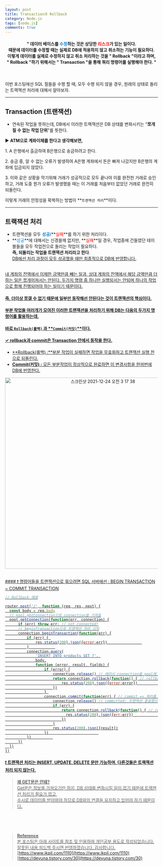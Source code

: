 ```yaml
---
layout: post
title: Transaction과 Rollback
category: Node.js
tags: [node.js]
comments: true
---
```

#### <center>" 데이터 베이스를 <font color="#0086E5">수정</font>하는 것은 상당한 <font color="red">리스크</font>가 있는 일이다.<br>때문에 데이터를 수정할 때는 실제로 DB에 적용하지 않고 취소하는 기능이 필요하다.<br>이렇게 데이터를 실제로 수정하지 않고 취소 처리하는 것을 " Rollback "이라고 하며,<br>" Rollback "하기 위해서는 " Transaction "을 통해 쿼리 명령어를 실행해야 한다. "</center> 
<br>
<br>
이번 포스팅에선 SQL 절들을 수행 할 때, 모두 수행 되지 않을 경우, 원래의 상태로 돌리는 트랙잭션 처리에 대해서 알아보자.

---

## Transaction (트랜잭션)

- 연속된 작업을 뜻하는데, DB에서 이러한 트랙잭션은 DB 상태를 변화시키는 "**쪼개질 수 없는 작업 단위**"를 뜻한다.

▶ **ATM으로 계좌이체를 한다고 생각해보면,**

1. A 은행에서 출금하여 B은행으로 송금하려고 한다.

2\. 송금 중, 알 수 없는 오류가 발생하여 A은행 계좌에서 돈은 빠져 나갔지만 B은행의 계좌에 입금되지 않았다.

3\. 이와 같은 상황을 막기위해 거래가 성공적으로 모두 끝나야 이를 완전한 거래로 승인하고, 거래 도중 뭔가 오류가 발생했을 때는 이 거래를 처음부터 없었던 거래로 완전히 되돌린다.

이렇게 거래의 안정성을 확복하는 방법이 **`트랜잭션 처리`**이다.

---

## 트랙잭션 처리

-   트랜잭션을 모두 **<font color="#0086E5">성공</font>**/**<font color="red">실패</font>**를 하기 위한 처리이다.
-   **<font color="#0086E5">성공</font>**에 대해서는 신경쓸께 없지만, **<font color="red">실패</font>**일 경우, 작업중에 건들였던 테이블들을 모두 작업전으로 돌리는 작업이 필요하다.  
    **즉, 되돌리는 작업을 트랜잭션 처리라고 한다**.  
    <u>DB에선 처리 과정이 모두 성공했을 때만 최종적으로 DB에 반영합니다.<u>

<br>
내 계좌의 잔액에서 이체한 금액만큼 빼는 일과, 상대 계좌의 잔액에서 해당 금액만큼 더하는 일은 쪼개어져서는 안된다.    
두가지 명령 중 하나만 실행되서는 안되며 하나의 작업으로 함께 진행되어야 하는 일이기 때문이다.

#### <u>즉, 더이상 쪼갤 수 없기 때문에 일부만 동작해선 안된다는 것이 트랜잭션의 핵심이다.</u>

#### 부분 작업들 여러개가 모여진 이러한 트랜잭션을 처리하기 위해 DB는 다음의 두가지 명령어를 활용하는데,
#### 바로 **`Rollback(롤백)`** 과 **`Commit(커밋)`**이다. 
#### ✓ **rollback**과 **commit**은 Transaction 안에서 동작을 한다.

-   **Rollback(롤백) :**부분 작업이 실패하면 작업을 무효화하고 트랜잭션 실행 전으로 되돌린다.
-   **Commit(커밋) :** 모든 부분작업이 정상적으로 완료하면 이 변경사항을 한꺼번에 DB에 반영한다.  
    

<p align="center"><img width="629" alt="스크린샷 2021-12-24 오전 3 17 38" src="https://user-images.githubusercontent.com/76654131/147278254-fce0dae0-f79d-4bb4-862e-e432c5b18f7f.png"></p>

<br>
#### ❗️ 명령어들을 트랜잭션으로 묶으려면 SQL 서버에선 : BEGIN TRANSACTION ~ COMMIT TRANSACTION

```javascript
// Rollback 예제

router.post('/', function (req, res, next) {
  const body = req.body
  // pool.getConnection으로 connection을 가져옴
  pool.getConnection(function(err, connection) {
      if (err) throw err; // not connected!
      // beginTransaction으로 트랜잭션 처리 시작
      connection.beginTransaction(function(err) {
          if (err) { 
              res.status(200).json({error:err})                
          }            
          connection.query(
              'INSERT INTO products SET ?', 
              body,
              function (error, result, fields) {
                  if (error) {
                      connection.release() // 에러시 connection을 pool에 반납
                      return connection.rollback(function() { // rollback => 무효화                                   
                          res.status(200).json({error:error})                            
                      })
                  } 
                  connection.commit(function(err) { // commit => 쿼리를 실행시켜라
                      connection.release() // committed; 트랜잭션 종료했으니 반납
                      if (err) {
                          return connection.rollback(function() { // rollback => 무효화
                            res.status(200).json({err:err})                                
                          })
                      }
                      res.status(200).json({result})
                  })                       
          })          
      })
  })
})
```

#### ❗️ 트랜잭션 처리는 INSERT, UPDATE, DELETE 문만 가능하며, 다른것들은 트랙잭션 처리 되지 않는다.

> **왜 GET문은 안돼?**  
> Get문은 정보를 가져오기만 하지, DB 상태를 변화시킬 일이 없기 때문에 트랙잰션 처리가 필요가 없고,  
> 수시로 데이터를 받아와야 하므로 DB와의 연결을 유지하고 있어야 하기 때문이다.


<br>
<br>
<br>

>**Reference**   
본 포스팅은 아래 사이트를 참조 및 인용하여 개인공부 용도로 작성되었습니다.   
잘못된 내용 피드백 주시면 반영하겠습니다. 감사합니다.   
[https://www.ikpil.com/1110](https://www.ikpil.com/1110)   
[https://devuna.tistory.com/30](https://devuna.tistory.com/30)